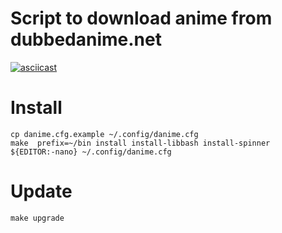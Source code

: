 # Script to download anime from dubbedanime.net

[![asciicast](https://asciinema.org/a/262000.svg)](https://asciinema.org/a/262000)

# Install
```
cp danime.cfg.example ~/.config/danime.cfg
make  prefix=~/bin install install-libbash install-spinner
${EDITOR:-nano} ~/.config/danime.cfg
```

# Update
```
make upgrade
```

